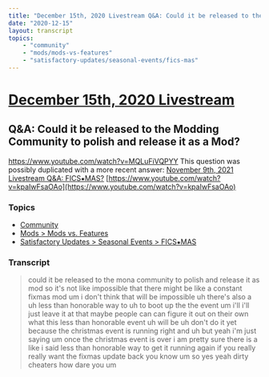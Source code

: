 ```yaml
---
title: "December 15th, 2020 Livestream Q&A: Could it be released to the Modding Community to polish and release it as a Mod?"
date: "2020-12-15"
layout: transcript
topics:
    - "community"
    - "mods/mods-vs-features"
    - "satisfactory-updates/seasonal-events/fics-mas"
---
```

# [December 15th, 2020 Livestream](../2020-12-15.md)
## Q&A: Could it be released to the Modding Community to polish and release it as a Mod?
https://www.youtube.com/watch?v=MQLuFiVQPYY
This question was possibly duplicated with a more recent answer: [November 9th, 2021 Livestream Q&A: FICS⁕MAS?](./yt-kpaIwFsaOAo.md) [https://www.youtube.com/watch?v=kpaIwFsaOAo](https://www.youtube.com/watch?v=kpaIwFsaOAo)


### Topics
* [Community](../topics/community.md)
* [Mods > Mods vs. Features](../topics/mods/mods-vs-features.md)
* [Satisfactory Updates > Seasonal Events > FICS⁕MAS](../topics/satisfactory-updates/seasonal-events/fics-mas.md)

### Transcript

> could it be released to the mona community to polish and release it as mod so it's not like impossible that there might be like a constant fixmas mod um i don't think that will be impossible uh there's also a uh less than honorable way to uh to boot up the the event um i'll i'll just leave it at that maybe people can can figure it out on their own what this less than honorable event uh will be uh don't do it yet because the christmas event is running right and uh but yeah i'm just saying um once the christmas event is over i am pretty sure there is a like i said less than honorable way to get it running again if you really really want the fixmas update back you know um so yes yeah dirty cheaters how dare you um
